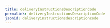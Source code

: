 ```yaml
---
title: deliveryInstructionsDescriptionCode
permalink: deliveryInstructionsDescriptionCode
jsonid: deliveryinstructionsdescriptioncode
---
```

